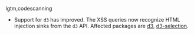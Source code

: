 lgtm,codescanning
* Support for `d3` has improved. The XSS queries now recognize HTML injection sinks
  from the `d3` API.
  Affected packages are
    [d3](https://npmjs.com/package/d3),
    [d3-selection](https://npmjs.com/package/d3-selection).
